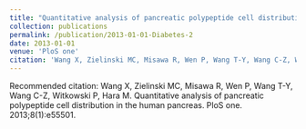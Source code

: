 ```yaml
---
title: "Quantitative analysis of pancreatic polypeptide cell distribution in the human pancreas."
collection: publications
permalink: /publication/2013-01-01-Diabetes-2
date: 2013-01-01
venue: 'PloS one'
citation: 'Wang X, Zielinski MC, Misawa R, Wen P, Wang T-Y, Wang C-Z, Witkowski P, Hara M. Quantitative analysis of pancreatic polypeptide cell distribution in the human pancreas. PloS one. 2013;8(1):e55501. '
---
```

Recommended citation: Wang X, Zielinski MC, Misawa R, Wen P, Wang T-Y, Wang C-Z, Witkowski P, Hara M. Quantitative analysis of pancreatic polypeptide cell distribution in the human pancreas. PloS one. 2013;8(1):e55501. 